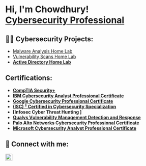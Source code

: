 <h1>Hi, I'm Chowdhury! <br/><a href="https://www.linkedin.com/in/minhazul-chowdhury/">Cybersecurity Professional</a> 

<h2>👨‍💻 Cybersecurity Projects:</h2>

-   [Malware Analysis Home Lab](https://github.com/mchowdhury2010/Active-Directory-Home-Lab/tree/main)
-   [Vulnerability Scans Home Lab](https://github.com/mchowdhury2010/Vulnerability-Scans-Home-Lab/tree/main)<b>
-   [Active Directory Home Lab](https://github.com/mchowdhury2010/Active-Directory-Home-Lab/tree/main)

<h2>Certifications:</h2>

- [CompTIA Security+](https://www.credly.com/badges/d262cd29-5d02-44c5-bac7-a06bda245c9b)<br>
- [IBM Cybersecurity Analyst Professional Certificate ](https://i.imgur.com/vDtRB5z.jpeg)<br/>
- [Google Cybersecurity Professional Certificate ](https://i.imgur.com/HETCGuA.jpeg)<br>
- [(ISC) ² Certified in Cybersecurity Specialization ](https://i.imgur.com/BoAnj0Z.jpeg)<br/>
- [Infosec Cyber Threat Hunting ]<br>
- [Qualys Vulnerability Management Detection and Response ](https://i.imgur.com/4ODOls7.jpeg)<br/>
- [Palo Alto Networks Cybersecurity Professional Certificate ](https://i.imgur.com/LFkv5sD.jpeg)<br>
- [Microsoft Cybersecurity Analyst Professional Certificate ](https://i.imgur.com/EYUvsJU.jpeg)<br/>

<h2> 🤳 Connect with me:</h2>

[<img align="left" alt="JoshMadakor | LinkedIn" width="22px" src="https://cdn.jsdelivr.net/npm/simple-icons@v3/icons/linkedin.svg" />][linkedin]

[linkedin]: https://linkedin.com/in/minhazul-chowdhury

<!--
**joshmadakor1/joshmadakor1** is a ✨ _special_ ✨ repository because its `README.md` (this file) appears on your GitHub profile.

Here are some ideas to get you started:

- 🔭 I’m currently working on ...
- 🌱 I’m currently learning ...
- 👯 I’m looking to collaborate on ...
- 🤔 I’m looking for help with ...
- 💬 Ask me about ...
- 📫 How to reach me: ...
- 😄 Pronouns: ...
- ⚡ Fun fact: ...
-->

